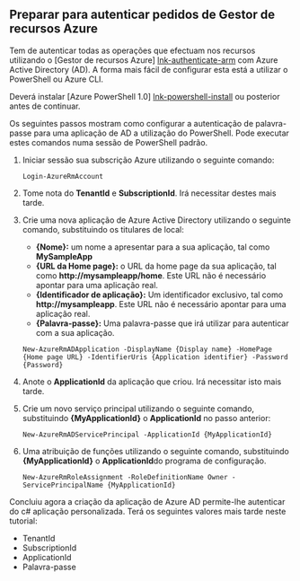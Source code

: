 ## <a name="prepare-to-authenticate-azure-resource-manager-requests"></a>Preparar para autenticar pedidos de Gestor de recursos Azure

Tem de autenticar todas as operações que efectuam nos recursos utilizando o [Gestor de recursos Azure] [ lnk-authenticate-arm] com Azure Active Directory (AD). A forma mais fácil de configurar esta está a utilizar o PowerShell ou Azure CLI.

Deverá instalar [Azure PowerShell 1.0] [ lnk-powershell-install] ou posterior antes de continuar.

Os seguintes passos mostram como configurar a autenticação de palavra-passe para uma aplicação de AD a utilização do PowerShell. Pode executar estes comandos numa sessão de PowerShell padrão.

1. Iniciar sessão sua subscrição Azure utilizando o seguinte comando:

    ```
    Login-AzureRmAccount
    ```

2. Tome nota do **TenantId** e **SubscriptionId**. Irá necessitar destes mais tarde.

3. Crie uma nova aplicação de Azure Active Directory utilizando o seguinte comando, substituindo os titulares de local:

    - **{Nome}:** um nome a apresentar para a sua aplicação, tal como **MySampleApp**
    - **{URL da Home page}:** o URL da home page da sua aplicação, tal como **http://mysampleapp/home**. Este URL não é necessário apontar para uma aplicação real.
    - **{Identificador de aplicação}:** Um identificador exclusivo, tal como **http://mysampleapp**. Este URL não é necessário apontar para uma aplicação real.
    - **{Palavra-passe}:** Uma palavra-passe que irá utilizar para autenticar com a sua aplicação.

    ```
    New-AzureRmADApplication -DisplayName {Display name} -HomePage {Home page URL} -IdentifierUris {Application identifier} -Password {Password}
    ```
    
4. Anote o **ApplicationId** da aplicação que criou. Irá necessitar isto mais tarde.

5. Crie um novo serviço principal utilizando o seguinte comando, substituindo **{MyApplicationId}** o **ApplicationId** no passo anterior:

    ```
    New-AzureRmADServicePrincipal -ApplicationId {MyApplicationId}
    ```
    
6. Uma atribuição de funções utilizando o seguinte comando, substituindo **{MyApplicationId}** o **ApplicationId**do programa de configuração.

    ```
    New-AzureRmRoleAssignment -RoleDefinitionName Owner -ServicePrincipalName {MyApplicationId}
    ```
    
Concluiu agora a criação da aplicação de Azure AD permite-lhe autenticar do c# aplicação personalizada. Terá os seguintes valores mais tarde neste tutorial:

- TenantId
- SubscriptionId
- ApplicationId
- Palavra-passe

[lnk-authenticate-arm]: https://msdn.microsoft.com/library/azure/dn790557.aspx
[lnk-powershell-install]: ../articles/powershell-install-configure.md

